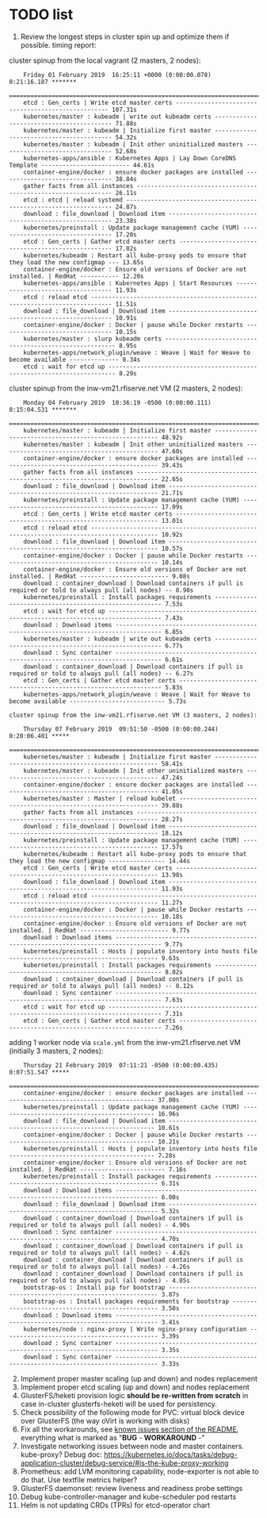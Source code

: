 TODO list
=========

1. Review the longest steps in cluster spin up and optimize them if possible.  timing report:

  cluster spinup from the local vagrant (2 masters, 2 nodes):

        Friday 01 February 2019  16:25:11 +0000 (0:00:00.078)       0:21:16.187 ******* 
        =============================================================================== 
        etcd : Gen_certs | Write etcd master certs --------------------------------------------------- 107.31s
        kubernetes/master : kubeadm | write out kubeadm certs ----------------------------------------- 71.88s
        kubernetes/master : kubeadm | Initialize first master ----------------------------------------- 54.32s
        kubernetes/master : kubeadm | Init other uninitialized masters -------------------------------- 52.68s
        kubernetes-apps/ansible : Kubernetes Apps | Lay Down CoreDNS Template ------------------------- 44.61s
        container-engine/docker : ensure docker packages are installed -------------------------------- 38.84s
        gather facts from all instances --------------------------------------------------------------- 26.11s
        etcd : etcd | reload systemd ------------------------------------------------------------------ 24.87s
        download : file_download | Download item ------------------------------------------------------ 23.38s
        kubernetes/preinstall : Update package management cache (YUM) --------------------------------- 17.20s
        etcd : Gen_certs | Gather etcd master certs --------------------------------------------------- 17.02s
        kubernetes/kubeadm : Restart all kube-proxy pods to ensure that they load the new configmap --- 13.65s
        container-engine/docker : Ensure old versions of Docker are not installed. | RedHat ----------- 12.20s
        kubernetes-apps/ansible : Kubernetes Apps | Start Resources ----------------------------------- 11.93s
        etcd : reload etcd ---------------------------------------------------------------------------- 11.51s
        download : file_download | Download item ------------------------------------------------------ 10.91s
        container-engine/docker : Docker | pause while Docker restarts -------------------------------- 10.15s
        kubernetes/master : slurp kubeadm certs -------------------------------------------------------- 8.95s
        kubernetes-apps/network_plugin/weave : Weave | Wait for Weave to become available -------------- 8.34s
        etcd : wait for etcd up ------------------------------------------------------------------------ 8.29s

  cluster spinup from the inw-vm21.rfiserve.net VM (2 masters, 2 nodes):

        Monday 04 February 2019  10:36:19 -0500 (0:00:00.111)       0:15:04.531 *******
        ===============================================================================
        kubernetes/master : kubeadm | Initialize first master ------------------------------------------------------ 48.92s
        kubernetes/master : kubeadm | Init other uninitialized masters --------------------------------------------- 47.60s 
        container-engine/docker : ensure docker packages are installed --------------------------------------------- 39.43s 
        gather facts from all instances ---------------------------------------------------------------------------- 22.65s
        download : file_download | Download item ------------------------------------------------------------------- 21.71s 
        kubernetes/preinstall : Update package management cache (YUM) ---------------------------------------------- 17.09s 
        etcd : Gen_certs | Write etcd master certs ----------------------------------------------------------------- 13.01s 
        etcd : reload etcd ----------------------------------------------------------------------------------------- 10.92s
        download : file_download | Download item ------------------------------------------------------------------- 10.57s 
        container-engine/docker : Docker | pause while Docker restarts --------------------------------------------- 10.14s
        container-engine/docker : Ensure old versions of Docker are not installed. | RedHat ------------------------- 9.08s
        download : container_download | Download containers if pull is required or told to always pull (all nodes) -- 8.90s 
        kubernetes/preinstall : Install packages requirements ------------------------------------------------------- 7.53s
        etcd : wait for etcd up ------------------------------------------------------------------------------------- 7.43s
        download : Download items ----------------------------------------------------------------------------------- 6.85s 
        kubernetes/master : kubeadm | write out kubeadm certs ------------------------------------------------------- 6.77s
        download : Sync container ----------------------------------------------------------------------------------- 6.61s
        download : container_download | Download containers if pull is required or told to always pull (all nodes) -- 6.27s 
        etcd : Gen_certs | Gather etcd master certs ----------------------------------------------------------------- 5.83s
        kubernetes-apps/network_plugin/weave : Weave | Wait for Weave to become available --------------------------- 5.73s

    cluster spinup from the inw-vm21.rfiserve.net VM (3 masters, 2 nodes):

        Thursday 07 February 2019  09:51:50 -0500 (0:00:00.244)       0:20:06.401 ***** 
        =============================================================================== 
        kubernetes/master : kubeadm | Initialize first master ------------------------------------------------------ 58.41s
        kubernetes/master : kubeadm | Init other uninitialized masters --------------------------------------------- 47.24s
        container-engine/docker : ensure docker packages are installed --------------------------------------------- 41.05s
        kubernetes/master : Master | reload kubelet ---------------------------------------------------------------- 39.88s
        gather facts from all instances ---------------------------------------------------------------------------- 28.27s
        download : file_download | Download item ------------------------------------------------------------------- 18.12s
        kubernetes/preinstall : Update package management cache (YUM) ---------------------------------------------- 17.57s
        kubernetes/kubeadm : Restart all kube-proxy pods to ensure that they load the new configmap ---------------- 14.44s
        etcd : Gen_certs | Write etcd master certs ----------------------------------------------------------------- 13.98s
        download : file_download | Download item ------------------------------------------------------------------- 11.93s
        etcd : reload etcd ----------------------------------------------------------------------------------------- 11.27s
        container-engine/docker : Docker | pause while Docker restarts --------------------------------------------- 10.18s
        container-engine/docker : Ensure old versions of Docker are not installed. | RedHat ------------------------- 9.77s
        download : Download items ----------------------------------------------------------------------------------- 9.77s
        kubernetes/preinstall : Hosts | populate inventory into hosts file ------------------------------------------ 9.63s
        kubernetes/preinstall : Install packages requirements ------------------------------------------------------- 8.82s
        download : container_download | Download containers if pull is required or told to always pull (all nodes) -- 8.12s
        download : Sync container ----------------------------------------------------------------------------------- 7.63s
        etcd : wait for etcd up ------------------------------------------------------------------------------------- 7.31s
        etcd : Gen_certs | Gather etcd master certs ----------------------------------------------------------------- 7.26s

adding 1 worker node via `scale.yml` from the inw-vm21.rfiserve.net VM (initially 3 masters, 2 nodes):

        Thursday 21 February 2019  07:11:21 -0500 (0:00:00.435)       0:07:51.547 ***** 
        =============================================================================== 
        container-engine/docker : ensure docker packages are installed -------------------------------------------- 37.00s
        kubernetes/preinstall : Update package management cache (YUM) --------------------------------------------- 16.96s
        download : file_download | Download item ------------------------------------------------------------------ 10.61s
        container-engine/docker : Docker | pause while Docker restarts -------------------------------------------- 10.21s
        kubernetes/preinstall : Hosts | populate inventory into hosts file ----------------------------------------- 7.28s
        container-engine/docker : Ensure old versions of Docker are not installed. | RedHat ------------------------ 7.16s
        kubernetes/preinstall : Install packages requirements ------------------------------------------------------ 6.31s
        download : Download items ---------------------------------------------------------------------------------- 6.00s
        download : file_download | Download item ------------------------------------------------------------------- 5.32s
        download : container_download | Download containers if pull is required or told to always pull (all nodes) - 4.90s
        download : Sync container ---------------------------------------------------------------------------------- 4.70s
        download : container_download | Download containers if pull is required or told to always pull (all nodes) - 4.62s
        download : container_download | Download containers if pull is required or told to always pull (all nodes) - 4.26s
        download : container_download | Download containers if pull is required or told to always pull (all nodes) - 4.05s
        bootstrap-os : Install pip for bootstrap ------------------------------------------------------------------- 3.87s
        bootstrap-os : Install packages requirements for bootstrap ------------------------------------------------- 3.50s
        download : Download items ---------------------------------------------------------------------------------- 3.41s
        kubernetes/node : nginx-proxy | Write nginx-proxy configuration -------------------------------------------- 3.39s
        download : Sync container ---------------------------------------------------------------------------------- 3.35s
        download : Sync container ---------------------------------------------------------------------------------- 3.33s

2. Implement proper master scaling (up and down) and nodes replacement
3. Implement proper etcd scaling (up and down) and nodes replacement
4. GlusterFS/heketi provision logic **should be re-written from scratch** in case in-cluster glusterfs-heketi will be used for persistency.
5. Check possibility of the following mode for PVC: virtual block device over GlusterFS (the way oVirt is working with disks)
6. Fix all the workarounds, see [known issues section of the README](README.md#known-issues), everything what is marked as "**BUG** - **WORKAROUND** -"
7. Investigate networking issues between node and master containers. kube-proxy? Debug doc: https://kubernetes.io/docs/tasks/debug-application-cluster/debug-service/#is-the-kube-proxy-working
8. Prometheus: add LVM monitoring capability, node-exporter is not able to do that. Use textfile metrics helper?
9. GlusterFS daemonset: review liveness and readiness probe settings
10. Debug kube-controller-manager and kube-scheduler pod restarts
11. Helm is not updating CRDs (TPRs) for etcd-operator chart

